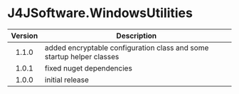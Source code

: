 # J4JSoftware.WindowsUtilities

|Version|Description|
|:-----:|-----------|
|1.1.0|added encryptable configuration class and some startup helper classes|
|1.0.1|fixed nuget dependencies|
|1.0.0|initial release|
